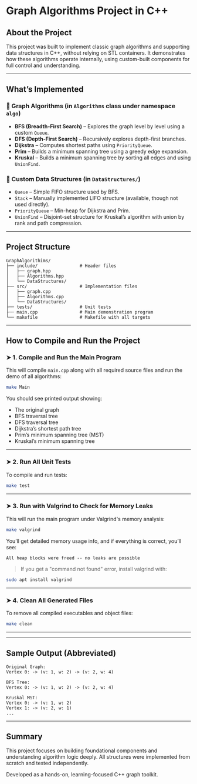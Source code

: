 # Graph Algorithms Project in C++

## About the Project

This project was built to implement classic graph algorithms and supporting data structures in C++, without relying on STL containers. 
It demonstrates how these algorithms operate internally, using custom-built components for full control and understanding.

---

## What’s Implemented

### 🔹 Graph Algorithms (in `Algorithms` class under namespace `algo`)

- **BFS (Breadth-First Search)** – Explores the graph level by level using a custom `Queue`.
- **DFS (Depth-First Search)** – Recursively explores depth-first branches.
- **Dijkstra** – Computes shortest paths using `PriorityQueue`.
- **Prim** – Builds a minimum spanning tree using a greedy edge expansion.
- **Kruskal** – Builds a minimum spanning tree by sorting all edges and using `UnionFind`.

### 🔹 Custom Data Structures (in `DataStructures/`)

- `Queue` – Simple FIFO structure used by BFS.
- `Stack` – Manually implemented LIFO structure (available, though not used directly).
- `PriorityQueue` – Min-heap for Dijkstra and Prim.
- `UnionFind` – Disjoint-set structure for Kruskal’s algorithm with union by rank and path compression.

---

## Project Structure

```
GraphAlgorithims/
├── include/                # Header files
│   ├── graph.hpp
│   ├── Algorithms.hpp
│   └── DataStructures/
├── src/                    # Implementation files
│   ├── graph.cpp
│   ├── Algorithms.cpp
│   └── DataStructures/
├── tests/                  # Unit tests
├── main.cpp                # Main demonstration program
└── makefile                # Makefile with all targets
```

---


## How to Compile and Run the Project

### ➤ 1. Compile and Run the Main Program

This will compile `main.cpp` along with all required source files and run the demo of all algorithms:

```bash
make Main
```

You should see printed output showing:

- The original graph
- BFS traversal tree
- DFS traversal tree
- Dijkstra’s shortest path tree
- Prim’s minimum spanning tree (MST)
- Kruskal’s minimum spanning tree

---

### ➤ 2. Run All Unit Tests

To compile and run tests:

```bash
make test
```


---


### ➤ 3. Run with Valgrind to Check for Memory Leaks

This will run the main program under Valgrind's memory analysis:

```bash
make valgrind
```

You’ll get detailed memory usage info, and if everything is correct, you’ll see:

```
All heap blocks were freed -- no leaks are possible
```

> If you get a "command not found" error, install valgrind with:

```bash
sudo apt install valgrind
```

---

### ➤ 4. Clean All Generated Files

To remove all compiled executables and object files:

```bash
make clean
```
---


---

## Sample Output (Abbreviated)

```
Original Graph:
Vertex 0: -> (v: 1, w: 2) -> (v: 2, w: 4)

BFS Tree:
Vertex 0: -> (v: 1, w: 2) -> (v: 2, w: 4)

Kruskal MST:
Vertex 0: -> (v: 1, w: 2)
Vertex 1: -> (v: 2, w: 1)
...
```

---

## Summary

This project focuses on building foundational components and understanding algorithm logic deeply. All structures were implemented from scratch and tested independently.

Developed as a hands-on, learning-focused C++ graph toolkit.
